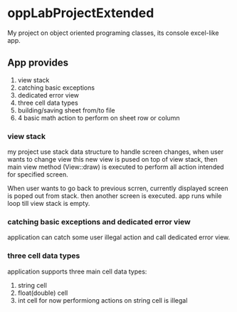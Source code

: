 # oppLabProjectExtended
My project on object oriented programing classes, its console excel-like app.
## App provides
1. view stack
2. catching basic exceptions 
3. dedicated error view
4. three cell data types
5. building/saving sheet from/to file
6. 4 basic math action to perform on sheet row or column

 ### view stack
   my project use stack data structure to handle screen changes, when user wants to change view this new view is pused on top of view stack,
   then main view method (View::draw) is executed to perform all action intended for specified screen.
  
   When user wants to go back to previous scrren, currently displayed screen is poped out from stack. then another screen is executed.
   app runs while loop till view stack is empty.
  
 ### catching basic exceptions and dedicated error view
  application can catch some user illegal action and call dedicated error view.
  
 ### three cell data types
  application supports three main cell data types:
  1. string cell
  2. float(double) cell
  3. int cell
  for now performiong actions on string cell is illegal 
